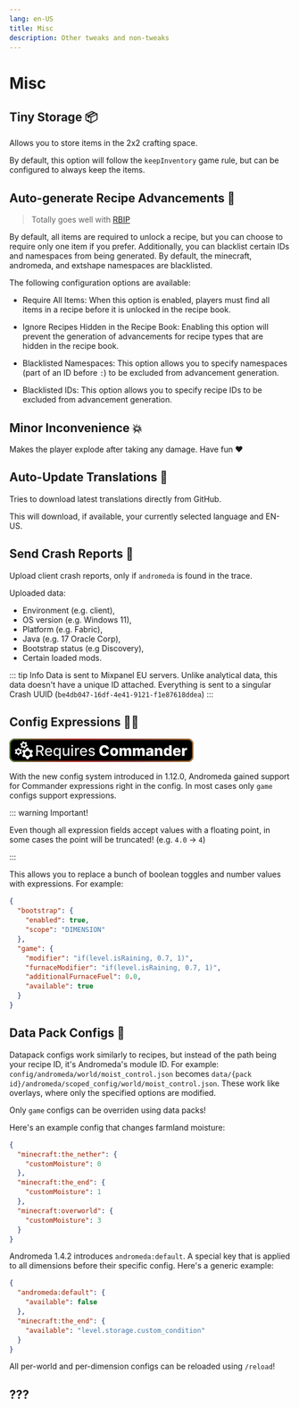 ```yaml
---
lang: en-US
title: Misc
description: Other tweaks and non-tweaks
---
```


# Misc

## Tiny Storage 📦 <Badge type="warning" text="Experimental" /> <Badge type="tip" text="^1.7.0" />

Allows you to store items in the 2x2 crafting space.

By default, this option will follow the `keepInventory` game rule, but can be configured to always keep the items.

## Auto-generate Recipe Advancements 📗 <Badge type="tip" text="^0.4.5" />

> Totally goes well with [RBIP](https://modrinth.com/mod/rbip)

By default, all items are required to unlock a recipe, but you can choose to require only one item if you prefer. Additionally, you can blacklist certain IDs and namespaces from being generated. By default, the minecraft, andromeda, and extshape namespaces are blacklisted.

The following configuration options are available:

* Require All Items: When this option is enabled, players must find all items in a recipe before it is unlocked in the recipe book.

* Ignore Recipes Hidden in the Recipe Book: Enabling this option will prevent the generation of advancements for recipe types that are hidden in the recipe book.

* Blacklisted Namespaces: This option allows you to specify namespaces (part of an ID before `:`) to be excluded from advancement generation.

* Blacklisted IDs: This option allows you to specify recipe IDs to be excluded from advancement generation.

## Minor Inconvenience 💥 <Badge type="tip" text="^0.4" />

Makes the player explode after taking any damage. Have fun ❤️

## Auto-Update Translations 🔁 <Badge type="tip" text="^0.9.0" />

Tries to download latest translations directly from GitHub.

This will download, if available, your currently selected language and EN-US.

## Send Crash Reports 📑

Upload client crash reports, only if `andromeda` is found in the trace.

Uploaded data:
- Environment (e.g. client), 
- OS version (e.g. Windows 11), 
- Platform (e.g. Fabric), 
- Java (e.g. 17 Oracle Corp), 
- Bootstrap status (e.g Discovery), 
- Certain loaded mods.

::: tip Info
Data is sent to Mixpanel EU servers. Unlike analytical data, this data doesn't have a unique ID attached. Everything is sent to a singular Crash UUID (`be4db047-16df-4e41-9121-f1e87618ddea`)
:::

## Config Expressions 👩‍💻 <Badge type="tip" text="^1.12.0" />
[![Requires Commander](https://raw.githubusercontent.com/constellation-mc/commander/documentation/docs/public/badges/requires/compacter_vector.svg)](https://modrinth.com/mod/cmd)

With the new config system introduced in 1.12.0, Andromeda gained support for Commander expressions right in the config. In most cases only `game` configs support expressions.

::: warning Important!

Even though all expression fields accept values with a floating point, in some cases the point will be truncated! (e.g. `4.0` -> `4`)

:::

This allows you to replace a bunch of boolean toggles and number values with expressions. For example:

```json
{
  "bootstrap": {
    "enabled": true,
    "scope": "DIMENSION"
  },
  "game": {
    "modifier": "if(level.isRaining, 0.7, 1)",
    "furnaceModifier": "if(level.isRaining, 0.7, 1)",
    "additionalFurnaceFuel": 0.0,
    "available": true
  }
}
```


## Data Pack Configs 🧩 <Badge type="tip" text="^1.4.0" />

Datapack configs work similarly to recipes, but instead of the path being your recipe ID, it's Andromeda's module ID. For example: `config/andromeda/world/moist_control.json` becomes `data/{pack id}/andromeda/scoped_config/world/moist_control.json`. These work like overlays, where only the specified options are modified.

Only `game` configs can be overriden using data packs!

Here's an example config that changes farmland moisture:

```json
{
  "minecraft:the_nether": {
    "customMoisture": 0
  },
  "minecraft:the_end": {
    "customMoisture": 1
  },
  "minecraft:overworld": {
    "customMoisture": 3
  }
}
```

Andromeda 1.4.2 introduces `andromeda:default`. A special key that is applied to all dimensions before their specific config. Here's a generic example:

```json
{
  "andromeda:default": {
    "available": false
  },
  "minecraft:the_end": {
    "available": "level.storage.custom_condition"
  }
}
```

All per-world and per-dimension configs can be reloaded using `/reload`!

## ??? <Badge type="tip" text="^0.4" />
